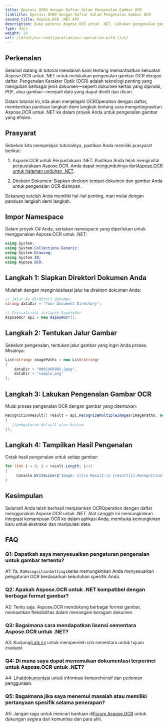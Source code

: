```yaml
---
title: Operasi OCRO dengan Daftar dalam Pengenalan Gambar OCR
linktitle: Operasi OCRO dengan Daftar dalam Pengenalan Gambar OCR
second_title: Aspose.OCR .NET API
description: Buka potensi Aspose.OCR untuk .NET. Lakukan pengenalan gambar OCR dengan mudah menggunakan daftar. Tingkatkan produktivitas dan ekstraksi data dalam aplikasi Anda.
type: docs
weight: 13
url: /id/net/ocr-configuration/ocr-operation-with-list/
---
```

## Perkenalan

Selamat datang di tutorial mendalam kami tentang memanfaatkan kekuatan Aspose.OCR untuk .NET untuk melakukan pengenalan gambar OCR dengan daftar. Pengenalan Karakter Optik (OCR) adalah teknologi penting yang mengubah berbagai jenis dokumen—seperti dokumen kertas yang dipindai, PDF, atau gambar—menjadi data yang dapat diedit dan dicari.

Dalam tutorial ini, kita akan menjelajahi OCROperation dengan daftar, memberikan panduan langkah demi langkah tentang cara mengintegrasikan Aspose.OCR untuk .NET ke dalam proyek Anda untuk pengenalan gambar yang efisien.

## Prasyarat

Sebelum kita mempelajari tutorialnya, pastikan Anda memiliki prasyarat berikut:

1.  Aspose.OCR untuk Perpustakaan .NET: Pastikan Anda telah menginstal perpustakaan Aspose.OCR. Anda dapat mengunduhnya dari[Aspose.OCR untuk halaman unduhan .NET](https://releases.aspose.com/ocr/net/).

2. Direktori Dokumen: Siapkan direktori tempat dokumen dan gambar Anda untuk pengenalan OCR disimpan.

Sekarang setelah Anda memiliki hal-hal penting, mari mulai dengan panduan langkah demi langkah.

## Impor Namespace

Dalam proyek C# Anda, sertakan namespace yang diperlukan untuk menggunakan Aspose.OCR untuk .NET:

```csharp
using System;
using System.Collections.Generic;
using System.Drawing;
using System.IO;
using Aspose.OCR;
```

## Langkah 1: Siapkan Direktori Dokumen Anda

Mulailah dengan menginisialisasi jalur ke direktori dokumen Anda:
```csharp
// Jalur ke direktori dokumen.
string dataDir = "Your Document Directory";

// Inisialisasi instance AsposeOcr
AsposeOcr api = new AsposeOcr();
```

## Langkah 2: Tentukan Jalur Gambar

Sebelum pengenalan, tentukan jalur gambar yang ingin Anda proses. Misalnya:

```csharp
List<string> imagePaths = new List<string>
{
    dataDir + "0001460985.Jpeg",
    dataDir + "sample.png"
};
```

## Langkah 3: Lakukan Pengenalan Gambar OCR

Mulai proses pengenalan OCR dengan gambar yang ditentukan:

```csharp
RecognitionResult[] result = api.RecognizeMultipleImages(imagePaths, new RecognitionSettings
{
   //pengaturan default atau kustom
});
```

## Langkah 4: Tampilkan Hasil Pengenalan

Cetak hasil pengenalan untuk setiap gambar:

```csharp
for (int i = 0; i < result.Length; i++)
{
	 Console.WriteLine($"Image: {i}\n Result:\n {result[i].RecognitionText}");
}
```

## Kesimpulan

Selamat! Anda telah berhasil menjalankan OCROperation dengan daftar menggunakan Aspose.OCR untuk .NET. Alat canggih ini memungkinkan integrasi kemampuan OCR ke dalam aplikasi Anda, membuka kemungkinan baru untuk ekstraksi dan manipulasi data.

## FAQ

### Q1: Dapatkah saya menyesuaikan pengaturan pengenalan untuk gambar tertentu?

 A1: Ya, itu`RecognitionSettings`kelas memungkinkan Anda menyesuaikan pengaturan OCR berdasarkan kebutuhan spesifik Anda.

### Q2: Apakah Aspose.OCR untuk .NET kompatibel dengan berbagai format gambar?

A2: Tentu saja. Aspose.OCR mendukung berbagai format gambar, memastikan fleksibilitas dalam menangani beragam dokumen.

### Q3: Bagaimana cara mendapatkan lisensi sementara Aspose.OCR untuk .NET?

 A3: Kunjungi[Link ini](https://purchase.aspose.com/temporary-license/) untuk memperoleh izin sementara untuk tujuan evaluasi.

### Q4: Di mana saya dapat menemukan dokumentasi terperinci untuk Aspose.OCR untuk .NET?

 A4: Lihat[dokumentasi](https://reference.aspose.com/ocr/net/) untuk informasi komprehensif dan pedoman penggunaan.

### Q5: Bagaimana jika saya menemui masalah atau memiliki pertanyaan spesifik selama penerapan?

 A5: Jangan ragu untuk mencari bantuan di[Forum Aspose.OCR](https://forum.aspose.com/c/ocr/16) untuk dukungan segera dari komunitas dan para ahli.
